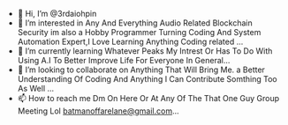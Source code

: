- 👋 Hi, I’m @3rdaiohpin
- 👀 I’m interested in Any And Everything Audio Related Blockchain Security im also a Hobby Programmer Turning Coding And System Automation Expert,I Love Learning Anything Coding related ...
- 🌱 I’m currently learning Whatever Peaks My Intrest Or Has To Do With Using A.I To Better Improve Life For Everyone In General...
- 💞️ I’m looking to collaborate on Anything That Will Bring Me. a Better Understanding Of Coding And Anything I Can Contribute Somthing
Too As Well ...
- 📫 How to reach me Dm On Here Or At Any Of The That One Guy Group Meeting Lol batmanoffarelane@gmail.com...

<!---
--->
